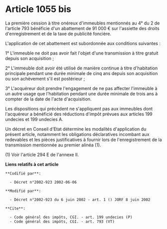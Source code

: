 # Article 1055 bis

La première cession à titre onéreux d'immeubles mentionnés au 4° du 2 de l'article 793 bénéficie d'un abattement de 91 000 €
sur l'assiette des droits d'enregistrement et de la taxe de publicité foncière. 

L'application de cet abattement est subordonnée aux conditions suivantes : 

1° L'immeuble ne doit pas avoir fait l'objet d'une transmission à titre gratuit depuis son acquisition ; 

2° L'immeuble doit avoir été utilisé de manière continue à titre d'habitation principale pendant une durée minimale de cinq
ans depuis son acquisition ou son achèvement s'il est postérieur ; 

3° L'acquéreur doit prendre l'engagement de ne pas affecter l'immeuble à un autre usage que l'habitation pendant une durée
minimale de trois ans à compter de la date de l'acte d'acquisition. 

Les dispositions qui précèdent ne s'appliquent pas aux immeubles dont l'acquéreur a bénéficié des réductions d'impôt prévues
aux articles 199 undecies et 199 undecies A.

Un décret en Conseil d'Etat détermine les modalités d'application du présent article, notamment les obligations déclaratives
incombant aux redevables et les pièces justificatives à fournir lors de l'enregistrement de la transmission mentionnée au
premier alinéa (1). 

(1) Voir l'article 294 E de l'annexe II.

**Liens relatifs à cet article**

	**Codifié par**:

	  - Décret n°2002-923 2002-06-06

	**Modifié par**:

	  - Décret n°2002-923 du 6 juin 2002 - art. 1 () JORF 8 juin 2002

	**Cite**:

	  - Code général des impôts, CGI. - art. 199 undecies (P)
	  - Code général des impôts, CGI. - art. 793 (VT)
